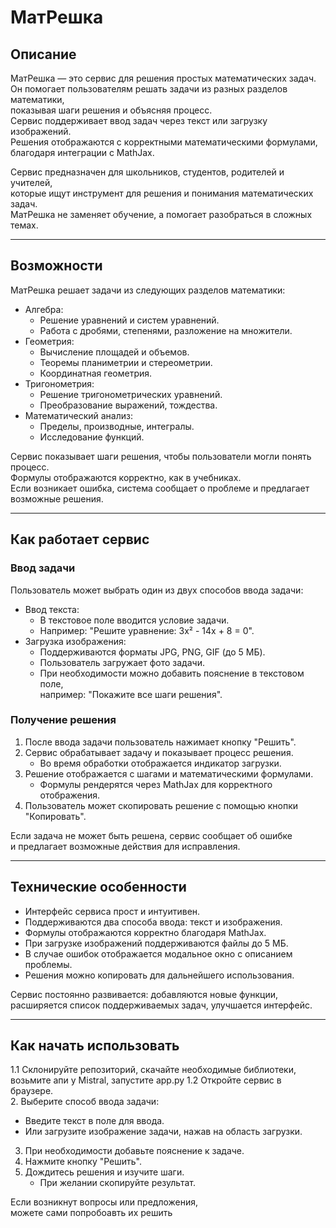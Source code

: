 # МатРешка

## Описание

МатРешка — это сервис для решения простых математических задач.  
Он помогает пользователям решать задачи из разных разделов математики,  
показывая шаги решения и объясняя процесс.  
Сервис поддерживает ввод задач через текст или загрузку изображений.  
Решения отображаются с корректными математическими формулами,  
благодаря интеграции с MathJax.

Сервис предназначен для школьников, студентов, родителей и учителей,  
которые ищут инструмент для решения и понимания математических задач.  
МатРешка не заменяет обучение, а помогает разобраться в сложных темах.

---

## Возможности

МатРешка решает задачи из следующих разделов математики:

- Алгебра:  
  - Решение уравнений и систем уравнений.  
  - Работа с дробями, степенями, разложение на множители.  
- Геометрия:  
  - Вычисление площадей и объемов.  
  - Теоремы планиметрии и стереометрии.  
  - Координатная геометрия.  
- Тригонометрия:  
  - Решение тригонометрических уравнений.  
  - Преобразование выражений, тождества.  
- Математический анализ:  
  - Пределы, производные, интегралы.  
  - Исследование функций.

Сервис показывает шаги решения, чтобы пользователи могли понять процесс.  
Формулы отображаются корректно, как в учебниках.  
Если возникает ошибка, система сообщает о проблеме и предлагает возможные решения.

---

## Как работает сервис

### Ввод задачи

Пользователь может выбрать один из двух способов ввода задачи:  
- Ввод текста:  
  - В текстовое поле вводится условие задачи.  
  - Например: "Решите уравнение: 3x² - 14x + 8 = 0".  
- Загрузка изображения:  
  - Поддерживаются форматы JPG, PNG, GIF (до 5 МБ).  
  - Пользователь загружает фото задачи.  
  - При необходимости можно добавить пояснение в текстовом поле,  
    например: "Покажите все шаги решения".

### Получение решения

1. После ввода задачи пользователь нажимает кнопку "Решить".  
2. Сервис обрабатывает задачу и показывает процесс решения.  
   - Во время обработки отображается индикатор загрузки.  
3. Решение отображается с шагами и математическими формулами.  
   - Формулы рендерятся через MathJax для корректного отображения.  
4. Пользователь может скопировать решение с помощью кнопки "Копировать".  

Если задача не может быть решена, сервис сообщает об ошибке  
и предлагает возможные действия для исправления.

---

## Технические особенности

- Интерфейс сервиса прост и интуитивен.  
- Поддерживаются два способа ввода: текст и изображения.  
- Формулы отображаются корректно благодаря MathJax.  
- При загрузке изображений поддерживаются файлы до 5 МБ.  
- В случае ошибок отображается модальное окно с описанием проблемы.  
- Решения можно копировать для дальнейшего использования.

Сервис постоянно развивается: добавляются новые функции,  
расширяется список поддерживаемых задач, улучшается интерфейс.

---

## Как начать использовать

1.1 Склонируйте репозиторий, скачайте необходимые библиотеки, возьмите апи у Mistral, запустите app.py
1.2 Откройте сервис в браузере.  
2. Выберите способ ввода задачи:  
   - Введите текст в поле для ввода.  
   - Или загрузите изображение задачи, нажав на область загрузки.  
3. При необходимости добавьте пояснение к задаче.  
4. Нажмите кнопку "Решить".  
5. Дождитесь решения и изучите шаги.  
   - При желании скопируйте результат.  

Если возникнут вопросы или предложения,  
можете сами попробоавть их решить
